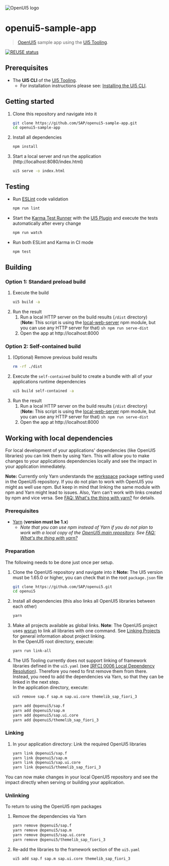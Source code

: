 ![OpenUI5 logo](http://openui5.org/images/OpenUI5_new_big_side.png)

# openui5-sample-app

> [OpenUI5](https://github.com/SAP/openui5) sample app using the [UI5 Tooling](https://github.com/SAP/ui5-tooling).

[![REUSE status](https://api.reuse.software/badge/github.com/SAP/openui5-sample-app)](https://api.reuse.software/info/github.com/SAP/openui5-sample-app)

## Prerequisites

-   The **UI5 CLI** of the [UI5 Tooling](https://github.com/SAP/ui5-tooling#installing-the-ui5-cli).
    -   For installation instructions please see: [Installing the UI5 CLI](https://github.com/SAP/ui5-tooling#installing-the-ui5-cli).

## Getting started

1. Clone this repository and navigate into it
    ```sh
    git clone https://github.com/SAP/openui5-sample-app.git
    cd openui5-sample-app
    ```
1. Install all dependencies

    ```sh
    npm install
    ```

1. Start a local server and run the application (http://localhost:8080/index.html)
    ```sh
    ui5 serve -o index.html
    ```

## Testing

-   Run [ESLint](https://eslint.org/) code validation
    ```sh
    npm run lint
    ```
-   Start the [Karma Test Runner](https://karma-runner.github.io/latest/index.html) with the [UI5 Plugin](https://github.com/SAP/karma-ui5) and execute the tests automatically after every change
    ```sh
    npm run watch
    ```
-   Run both ESLint and Karma in CI mode
    ```sh
    npm test
    ```

## Building

### Option 1: Standard preload build

1. Execute the build
    ```sh
    ui5 build -a
    ```
1. Run the result
    1. Run a local HTTP server on the build results (`/dist` directory)  
       (**Note:** This script is using the [local-web-server](https://www.npmjs.com/package/local-web-server) npm module, but you can use any HTTP server for that)
       `sh npm run serve-dist `
    1. Open the app at http://localhost:8000

### Option 2: Self-contained build

1. (Optional) Remove previous build results
    ```sh
    rm -rf ./dist
    ```
1. Execute the `self-contained` build to create a bundle with all of your applications runtime dependencies
    ```sh
    ui5 build self-contained -a
    ```
1. Run the result
    1. Run a local HTTP server on the build results (`/dist` directory)  
       (**Note:** This script is using the [local-web-server](https://www.npmjs.com/package/local-web-server) npm module, but you can use any HTTP server for that)
       `sh npm run serve-dist `
    1. Open the app at http://localhost:8000

## Working with local dependencies

For local development of your applications' dependencies (like OpenUI5 libraries) you can link them by using Yarn. This will allow you to make changes to your applications dependencies locally and see the impact in your application immediately.

**Note:** Currently only Yarn understands the [workspace](https://yarnpkg.com/lang/en/docs/workspaces/) package setting used in the OpenUI5 repository. If you do not plan to work with OpenUI5 you might as well use npm. But keep in mind that linking the same module with npm and Yarn might lead to issues. Also, Yarn can't work with links created by npm and vice versa. See [FAQ: What's the thing with yarn?](https://sap.github.io/ui5-tooling/pages/FAQ/#whats-the-thing-with-yarn) for details.

### Prerequisites

-   [Yarn](https://yarnpkg.com/en/docs/install) (**version must be 1.x**)
    -   _Note that you can use npm instead of Yarn if you do not plan to work with a local copy of the [OpenUI5 main repository](https://github.com/SAP/openui5). See [FAQ: What's the thing with yarn?](https://github.com/SAP/ui5-tooling#whats-the-thing-with-yarn)_

### Preparation

The following needs to be done just once per setup.

1. Clone the OpenUI5 repository and navigate into it
   **Note:** The UI5 version must be 1.65.0 or higher, you can check that in the root `package.json` file
    ```sh
    git clone https://github.com/SAP/openui5.git
    cd openui5
    ```
1. Install all dependencies (this also links all OpenUI5 libraries between each other)
    ```sh
    yarn
    ```
1. Make all projects available as global links. **Note**: The OpenUI5 project uses [wsrun](https://github.com/whoeverest/wsrun) to link all libraries with one command. See [Linking Projects](https://sap.github.io/ui5-tooling/pages/Overview/#linking-projects) for general information about project linking.  
   In the OpenUI5 root directory, execute:
    ```sh
    yarn run link-all
    ```
1. The UI5 Tooling currently does not support linking of framework libraries defined in the `ui5.yaml` (see [[RFC] 0006 Local Dependency Resolution](https://github.com/SAP/ui5-tooling/pull/157)). Therefore you need to first remove them from there. Instead, you need to add the dependencies via Yarn, so that they can be linked in the next step.  
   In the application directory, execute:
    ```sh
    ui5 remove sap.f sap.m sap.ui.core themelib_sap_fiori_3
    ```
    ```sh
    yarn add @openui5/sap.f
    yarn add @openui5/sap.m
    yarn add @openui5/sap.ui.core
    yarn add @openui5/themelib_sap_fiori_3
    ```

### Linking

1. In your application directory: Link the required OpenUI5 libraries
    ```sh
    yarn link @openui5/sap.f
    yarn link @openui5/sap.m
    yarn link @openui5/sap.ui.core
    yarn link @openui5/themelib_sap_fiori_3
    ```

You can now make changes in your local OpenUI5 repository and see the impact directly when serving or building your application.

### Unlinking

To return to using the OpenUI5 npm packages

1. Remove the dependencies via Yarn
    ```sh
    yarn remove @openui5/sap.f
    yarn remove @openui5/sap.m
    yarn remove @openui5/sap.ui.core
    yarn remove @openui5/themelib_sap_fiori_3
    ```
2. Re-add the libraries to the framework section of the `ui5.yaml`
    ```sh
    ui5 add sap.f sap.m sap.ui.core themelib_sap_fiori_3
    ```
